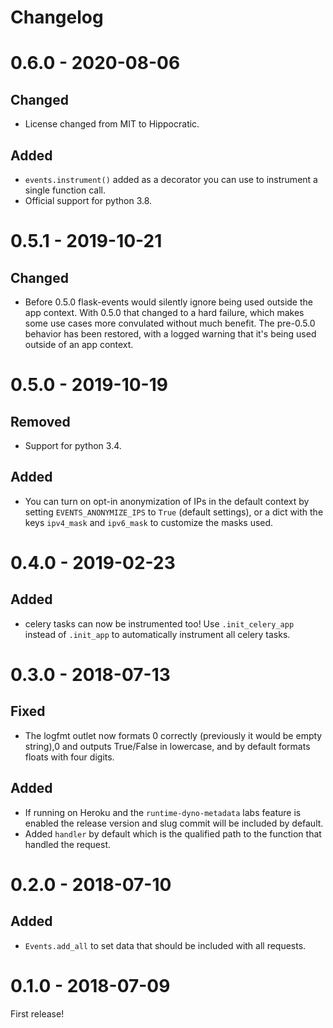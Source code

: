 Changelog
=========

# 0.6.0 - 2020-08-06

## Changed
- License changed from MIT to Hippocratic.

## Added
- `events.instrument()` added as a decorator you can use to instrument a single function call.
- Official support for python 3.8.


# 0.5.1 - 2019-10-21

## Changed
- Before 0.5.0 flask-events would silently ignore being used outside the app context. With 0.5.0
  that changed to a hard failure, which makes some use cases more convulated without much benefit.
  The pre-0.5.0 behavior has been restored, with a logged warning that it's being used outside of
  an app context.


# 0.5.0 - 2019-10-19

## Removed
- Support for python 3.4.

## Added
- You can turn on opt-in anonymization of IPs in the default context by setting
  `EVENTS_ANONYMIZE_IPS` to `True` (default settings), or a dict with the keys `ipv4_mask` and
  `ipv6_mask` to customize the masks used.


# 0.4.0 - 2019-02-23

## Added
- celery tasks can now be instrumented too! Use `.init_celery_app` instead of `.init_app` to
  automatically instrument all celery tasks.


# 0.3.0 - 2018-07-13

## Fixed
- The logfmt outlet now formats 0 correctly (previously it would be empty string),0 and outputs
  True/False in lowercase, and by default formats floats with four digits.

## Added
- If running on Heroku and the `runtime-dyno-metadata` labs feature is enabled the release version
  and slug commit will be included by default.
- Added `handler` by default which is the qualified path to the function that handled the request.


# 0.2.0 - 2018-07-10

## Added
- `Events.add_all` to set data that should be included with all requests.


# 0.1.0 - 2018-07-09

First release!
